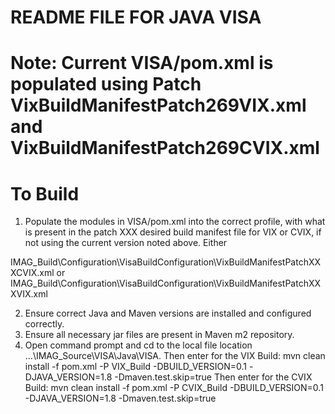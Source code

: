 # README FILE FOR JAVA VISA 

# Note: Current VISA/pom.xml is populated using Patch VixBuildManifestPatch269VIX.xml and VixBuildManifestPatch269CVIX.xml

# To Build
1. Populate the modules in VISA/pom.xml into the correct profile, with what is present in the 
patch XXX desired build manifest file for VIX or CVIX, if not using the current version 
noted above. Either

IMAG_Build\Configuration\VisaBuildConfiguration\VixBuildManifestPatchXXXCVIX.xml
or
IMAG_Build\Configuration\VisaBuildConfiguration\VixBuildManifestPatchXXXVIX.xml 

2. Ensure correct Java and Maven versions are installed and configured correctly.
3. Ensure all necessary jar files are present in Maven m2 repository.
4. Open command prompt and cd to the local file location ...\IMAG_Source\VISA\Java\VISA. 
Then enter for the VIX Build:
mvn clean install -f pom.xml -P VIX_Build -DBUILD_VERSION=0.1 -DJAVA_VERSION=1.8 -Dmaven.test.skip=true
Then enter for the CVIX Build:
mvn clean install -f pom.xml -P CVIX_Build -DBUILD_VERSION=0.1 -DJAVA_VERSION=1.8 -Dmaven.test.skip=true
